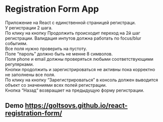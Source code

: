 # Registration Form App

Приложение на React с единственной страницей регистраци.  
У регистрации 2 шага.  
По клику на кнопку Продолжить происходит переход на 2й шаг регистрации. 
Валидация инпутов должна работать по focus/blur событиям.  
Все поля нужно проверить на пустоту.  
Поле “пароль” должно быть не менне 8 символов.  
Поля phone и email должны проверяться любыми соответствующими регулярками.  
Кнопки продолжить и зарегистрироваться не активны пока корректно не заполнены все поля.  
По клику на кнопку “Зарегистрироваться” в консоль должен выводится объект со значениями всех полей регистрации.  
Кнопка “Назад“ возвращает на предыдущую форму регистрации.  

## Demo https://goltsovs.github.io/react-registration-form/